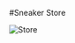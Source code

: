 #Sneaker Store 

<img>![Store](https://user-images.githubusercontent.com/109637152/214471582-99b9f2df-cf21-400f-9c5f-f35f1d610a5a.jpg)
